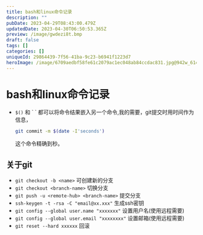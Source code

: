 ```yaml
---
title: bash和linux命令记录
description: ""
pubDate: 2023-04-29T08:43:00.479Z
updatedDate: 2023-04-30T06:50:53.365Z
preview: /image/gwdezi8t.bmp
draft: false
tags: []
categories: []
uniqueId: 29864439-7f56-41ba-9c23-b6941f1223d7
heroImage: /image/6709aedbf58fe61c2079ac1ec048ab84ccdac831.jpg@942w_614h_progressive.webp
---
```

# bash和linux命令记录

* `$()` 和  \` \` 都可以将命令结果嵌入另一个命令,我的需要，git提交时用时间作为信息，
    ~~~bash
    git commit -m $(date -I'seconds')
    ~~~
    这个命令精确到秒。

## 关于git

* `git checkout -b <name>` 可创建新的分支
* `git checkout <branch-name>` 切换分支
* `git push -u <remote-hub> <branch-name>` 提交分支
* `ssh-keygen -t -rsa -C "email@xx.xxx"` 生成ssh密钥
* `git config --global user.name "xxxxxxx"` 设置用户名(使用远程需要)
* `git config --global user.email "xxxxxxxx"` 设置邮箱(使用远程需要)
* `git reset --hard xxxxxx` 回滚